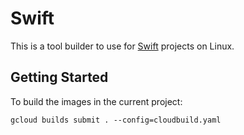 # Swift

This is a tool builder to use for [Swift](https://swift.org) projects on Linux.

## Getting Started

To build the images in the current project:

```
gcloud builds submit . --config=cloudbuild.yaml
```
